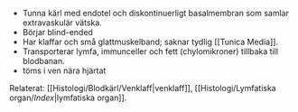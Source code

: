 
- Tunna kärl med endotel och diskontinuerligt basalmembran som samlar extravaskulär vätska. 
- Börjar blind-ended
- Har klaffar och små glattmuskelband; saknar tydlig [[Tunica Media]].  
- Transporterar lymfa, immunceller och fett (chylomikroner) tillbaka till blodbanan.
- töms i ven nära hjärtat


Relaterat: [[Histologi/Blodkärl/Venklaff|venklaff]], [[Histologi/Lymfatiska organ/_Index_|lymfatiska organ]].
